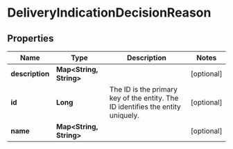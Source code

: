 
# DeliveryIndicationDecisionReason

## Properties
Name | Type | Description | Notes
------------ | ------------- | ------------- | -------------
**description** | **Map&lt;String, String&gt;** |  |  [optional]
**id** | **Long** | The ID is the primary key of the entity. The ID identifies the entity uniquely. |  [optional]
**name** | **Map&lt;String, String&gt;** |  |  [optional]



